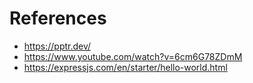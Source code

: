 # References

- https://pptr.dev/
- https://www.youtube.com/watch?v=6cm6G78ZDmM
- https://expressjs.com/en/starter/hello-world.html

